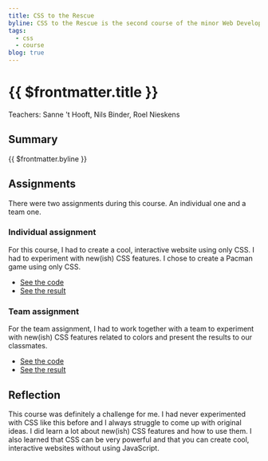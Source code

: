 ```yaml
---
title: CSS to the Rescue
byline: CSS to the Rescue is the second course of the minor Web Development at the HvA. The course is about experimenting with CSS to create a cool, interactive website without using JavaScript.
tags:
  - css
  - course
blog: true
---
```


# {{ $frontmatter.title }}

Teachers: Sanne 't Hooft, Nils Binder, Roel Nieskens

## Summary

{{ $frontmatter.byline }}

## Assignments

There were two assignments during this course. An individual one and a team one.

### Individual assignment

For this course, I had to create a cool, interactive website using only CSS. I had to experiment with new(ish) CSS features. I chose to create a Pacman game using only CSS.

- [See the code](https://github.com/mtdvlpr/CSSttR-assignment)
- [See the result](https://mtdvlpr.github.io/CSSttR-assignment/)

### Team assignment

For the team assignment, I had to work together with a team to experiment with new(ish) CSS features related to colors and present the results to our classmates.

- [See the code](https://github.com/mtdvlpr/CSSttR-team-assignment)
- [See the result](https://mtdvlpr.github.io/CSSttR-team-assignment/)

## Reflection

This course was definitely a challenge for me. I had never experimented with CSS like this before and I always struggle to come up with original ideas. I did learn a lot about new(ish) CSS features and how to use them. I also learned that CSS can be very powerful and that you can create cool, interactive websites without using JavaScript.
